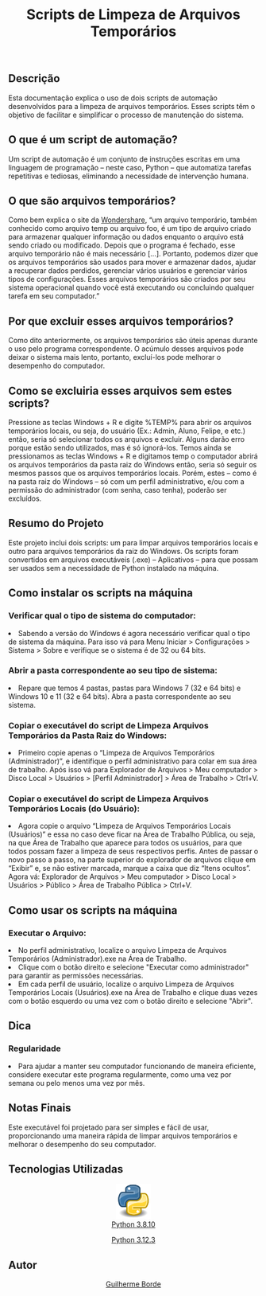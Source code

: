 <!DOCTYPE html>
<html

<body>
  <h1 align="center">Scripts de Limpeza de Arquivos Temporários</h1>
</br>
  <h2>Descrição</h2>
Esta documentação explica o uso de dois scripts de automação desenvolvidos para a limpeza de arquivos temporários. Esses scripts têm o objetivo de facilitar e simplificar o processo de manutenção do sistema.

  <h2>O que é um script de automação?</h2>
  <p>Um script de automação é um conjunto de instruções escritas em uma linguagem de programação – neste caso, Python – que automatiza tarefas repetitivas e tediosas, eliminando a necessidade de intervenção humana.</p>

  <h2>O que são arquivos temporários?</h2>
  <p>Como bem explica o site da <a href="https://recoverit.wondershare.com.br/file-recovery/what-are-temporary-files.html">Wondershare</a>, “um arquivo temporário, também conhecido como arquivo temp ou arquivo foo, é um tipo de arquivo criado para armazenar qualquer informação ou dados enquanto o arquivo está sendo criado ou modificado. Depois que o programa é fechado, esse arquivo temporário não é mais necessário [...]. Portanto, podemos dizer que os arquivos temporários são usados para mover e armazenar dados, ajudar a recuperar dados perdidos, gerenciar vários usuários e gerenciar vários tipos de configurações. Esses arquivos temporários são criados por seu sistema operacional quando você está executando ou concluindo qualquer tarefa em seu computador.”</p>

  <h2>Por que excluir esses arquivos temporários?</h2>
  <p>Como dito anteriormente, os arquivos temporários são úteis apenas durante o uso pelo programa correspondente. O acúmulo desses arquivos pode deixar o sistema mais lento, portanto, excluí-los pode melhorar o desempenho do computador.</p>

  <h2>Como se excluiria esses arquivos sem estes scripts?</h2>
  <p>Pressione as teclas Windows + R e digite %TEMP% para abrir os arquivos temporários locais, ou seja, do usuário (Ex.: Admin, Aluno, Felipe, e etc.) então, seria só selecionar todos os arquivos e excluir. Alguns darão erro porque estão sendo utilizados, mas é só ignorá-los. Temos ainda se pressionamos as teclas Windows + R e digitamos temp o computador abrirá os arquivos temporários da pasta raiz do Windows então, seria só seguir os mesmos passos que os arquivos temporários locais. Porém, estes – como é na pasta raiz do Windows – só com um perfil administrativo, e/ou com a permissão do administrador (com senha, caso tenha), poderão ser excluídos.</p>

  <h2>Resumo do Projeto</h2>
  <p>Este projeto inclui dois scripts: um para limpar arquivos temporários locais e outro para arquivos temporários da raiz do Windows. Os scripts foram convertidos em arquivos executáveis (.exe) – Aplicativos – para que possam ser usados sem a necessidade de Python instalado na máquina.</p>

  <h2>Como instalar os scripts na máquina</h2>
  
  <h3>Verificar qual o tipo de sistema do computador:</h3>
  <li>Sabendo a versão do Windows é agora necessário verificar qual o tipo de sistema da máquina. Para isso vá para Menu Iniciar > Configurações > Sistema > Sobre e verifique se o sistema é de 32 ou 64 bits. </li>

  <h3>Abrir a pasta correspondente ao seu tipo de sistema:</h3>
  <li>Repare que temos 4 pastas, pastas para Windows 7 (32 e 64 bits) e Windows 10 e 11 (32 e 64 bits). Abra a pasta correspondente ao seu sistema.</li>

  <h3>Copiar o executável do script de Limpeza Arquivos Temporários da Pasta Raiz do Windows:</h3>
  <li>Primeiro copie apenas o “Limpeza de Arquivos Temporários (Administrador)”, e identifique o perfil administrativo para colar em sua área de trabalho. Após isso vá para Explorador de Arquivos > Meu computador > Disco Local > Usuários > [Perfil Administrador] > Área de Trabalho > Ctrl+V. </li>

  <h3>Copiar o executável do script de Limpeza Arquivos Temporários Locais (do Usuário):</h3>
  <li>Agora copie o arquivo “Limpeza de Arquivos Temporários Locais (Usuários)” e essa no caso deve ficar na Área de Trabalho Pública, ou seja, na que Área de Trabalho que aparece para todos os usuários, para que todos possam fazer a limpeza de seus respectivos perfis. Antes de passar o novo passo a passo, na parte superior do explorador de arquivos clique em “Exibir” e, se não estiver marcada, marque a caixa que diz “Itens ocultos”. Agora vá: Explorador de Arquivos > Meu computador > Disco Local > Usuários > Público > Área de Trabalho Pública > Ctrl+V.</li>

   <h2>Como usar os scripts na máquina</h2>
  
  <h3>Executar o Arquivo:</h3>
  <li>No perfil administrativo, localize o arquivo Limpeza de Arquivos Temporários (Administrador).exe na Área de Trabalho. </li>
  <li>Clique com o botão direito e selecione "Executar como administrador" para garantir as permissões necessárias.</li>
  <li>Em cada perfil de usuário, localize o arquivo Limpeza de Arquivos Temporários Locais (Usuários).exe na Área de Trabalho e clique duas vezes com o botão esquerdo ou uma vez com o botão direito e selecione "Abrir".  </li>

  <h2>Dica</h2>
  <h3>Regularidade</h3>
  <li>Para ajudar a manter seu computador funcionando de maneira eficiente, considere executar este programa regularmente, como uma vez por semana ou pelo menos uma vez por mês. </li>

  <h2>Notas Finais</h2>
  <p>Este executável foi projetado para ser simples e fácil de usar, proporcionando uma maneira rápida de limpar arquivos temporários e melhorar o desempenho do seu computador. </p>

  <h2>Tecnologias Utilizadas</h2>
  <div align="center">
   <img src="img readme/Python.png" height="70" width="70">
    </br>
 <a href="https://www.python.org/downloads/release/python-3810/">Python 3.8.10</a> 

 <a href="https://www.python.org/downloads/release/python-3123/">Python 3.12.3</a>
   </div>

<h2>Autor</h2>  
<div align="center">
<a href="https://github.com/bordeguilherme">Guilherme Borde</a>
  </div>
